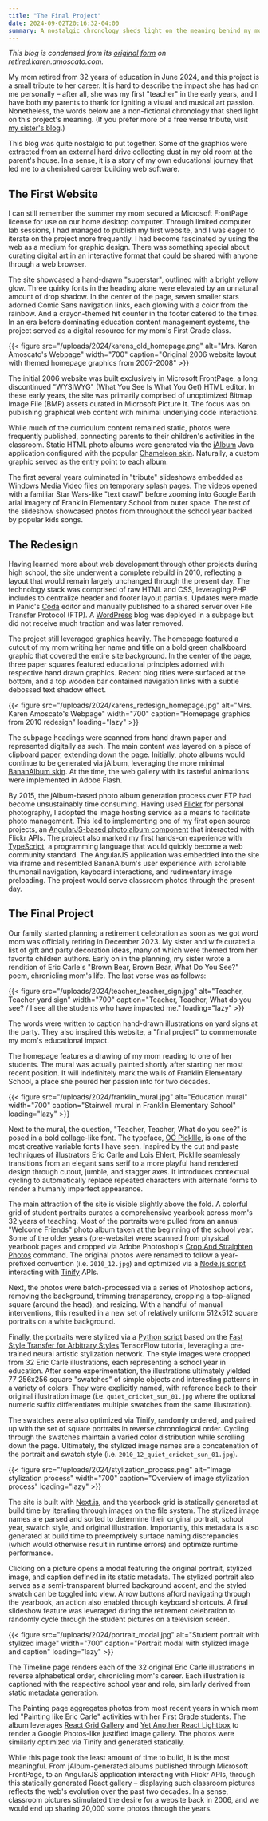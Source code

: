 ```yaml
---
title: "The Final Project"
date: 2024-09-02T20:16:32-04:00
summary: A nostalgic chronology sheds light on the meaning behind my mom's retirement tribute. In a sense, this "final project" is a story of my own educational journey that led me to a cherished career building web software.
---
```


_This blog is condensed from its [original form](https://retired.karen.amoscato.com/about) on retired.karen.amoscato.com._

My mom retired from 32 years of education in June 2024, and this project is a small tribute to her career. It is hard to describe the impact she has had on me personally – after all, she was my first "teacher" in the early years, and I have both my parents to thank for igniting a visual and musical art passion. Nonetheless, the words below are a non-fictional chronology that shed light on this project's meaning. (If you prefer more of a free verse tribute, visit [my sister's blog](https://ms.amoscato.com/journal/2024/05/not-goodbye).)

This blog was quite nostalgic to put together. Some of the graphics were extracted from an external hard drive collecting dust in my old room at the parent's house. In a sense, it is a story of my own educational journey that led me to a cherished career building web software.

## The First Website

I can still remember the summer my mom secured a Microsoft FrontPage license for use on our home desktop computer. Through limited computer lab sessions, I had managed to publish my first website, and I was eager to iterate on the project more frequently. I had become fascinated by using the web as a medium for graphic design. There was something special about curating digital art in an interactive format that could be shared with anyone through a web browser.

The site showcased a hand-drawn "superstar", outlined with a bright yellow glow. Three quirky fonts in the heading alone were elevated by an unnatural amount of drop shadow. In the center of the page, seven smaller stars adorned Comic Sans navigation links, each glowing with a color from the rainbow. And a crayon-themed hit counter in the footer catered to the times. In an era before dominating education content management systems, the project served as a digital resource for my mom's First Grade class.

{{< figure src="/uploads/2024/karens_old_homepage.png" alt="Mrs. Karen Amoscato's Webpage" width="700" caption="Original 2006 website layout with themed homepage graphics from 2007-2008" >}}

The initial 2006 website was built exclusively in Microsoft FrontPage, a long discontinued "WYSIWYG" (What You See Is What You Get) HTML editor. In these early years, the site was primarily comprised of unoptimized Bitmap Image File (BMP) assets curated in Microsoft Picture It. The focus was on publishing graphical web content with minimal underlying code interactions.

While much of the curriculum content remained static, photos were frequently published, connecting parents to their children's activities in the classroom. Static HTML photo albums were generated via the [jAlbum](https://jalbum.net/en/) Java application configured with the popular [Chameleon skin](https://jalbum.net/en/skins/skin/Chameleon). Naturally, a custom graphic served as the entry point to each album.

The first several years culminated in "tribute" slideshows embedded as Windows Media Video files on temporary splash pages. The videos opened with a familiar Star Wars-like "text crawl" before zooming into Google Earth arial imagery of Franklin Elementary School from outer space. The rest of the slideshow showcased photos from throughout the school year backed by popular kids songs.

## The Redesign

Having learned more about web development through other projects during high school, the site underwent a complete rebuild in 2010, reflecting a layout that would remain largely unchanged through the present day. The technology stack was comprised of raw HTML and CSS, leveraging PHP includes to centralize header and footer layout partials. Updates were made in Panic's [Coda](https://www.panic.com/coda/) editor and manually published to a shared server over File Transfer Protocol (FTP). A [WordPress](https://wordpress.org/) blog was deployed in a subpage but did not receive much traction and was later removed.

The project still leveraged graphics heavily. The homepage featured a cutout of my mom writing her name and title on a bold green chalkboard graphic that covered the entire site background. In the center of the page, three paper squares featured educational principles adorned with respective hand drawn graphics. Recent blog titles were surfaced at the bottom, and a top wooden bar contained navigation links with a subtle debossed text shadow effect.

{{< figure src="/uploads/2024/karens_redesign_homepage.jpg" alt="Mrs. Karen Amoscato's Webpage" width="700" caption="Homepage graphics from 2010 redesign" loading="lazy" >}}

The subpage headings were scanned from hand drawn paper and represented digitally as such. The main content was layered on a piece of clipboard paper, extending down the page. Initially, photo albums would continue to be generated via jAlbum, leveraging the more minimal [BananAlbum skin](https://bananalbum.com/). At the time, the web gallery with its tasteful animations were implemented in Adobe Flash.

By 2015, the jAlbum-based photo album generation process over FTP had become unsustainably time consuming. Having used [Flickr](https://flickr.com/) for personal photography, I adopted the image hosting service as a means to facilitate photo management. This led to implementing one of my first open source projects, an [AngularJS-based photo album component](https://github.com/namoscato/angular-flickr) that interacted with Flickr APIs. The project also marked my first hands-on experience with [TypeScript](https://www.typescriptlang.org/), a programming language that would quickly become a web community standard. The AngularJS application was embedded into the site via iframe and resembled BananAlbum's user experience with scrollable thumbnail navigation, keyboard interactions, and rudimentary image preloading. The project would serve classroom photos through the present day.

## The Final Project

Our family started planning a retirement celebration as soon as we got word mom was officially retiring in December 2023. My sister and wife curated a list of gift and party decoration ideas, many of which were themed from her favorite children authors. Early on in the planning, my sister wrote a rendition of Eric Carle's "Brown Bear, Brown Bear, What Do You See?" poem, chronicling mom's life. The last verse was as follows:

{{< figure src="/uploads/2024/teacher_teacher_sign.jpg" alt="Teacher, Teacher yard sign" width="700" caption="Teacher, Teacher, What do you see? / I see all the students who have impacted me." loading="lazy" >}}

The words were written to caption hand-drawn illustrations on yard signs at the party. They also inspired this website, a "final project" to commemorate my mom's educational impact.

The homepage features a drawing of my mom reading to one of her students. The mural was actually painted shortly after starting her most recent position. It will indefinitely mark the walls of Franklin Elementary School, a place she poured her passion into for two decades.

{{< figure src="/uploads/2024/franklin_mural.jpg" alt="Education mural" width="700" caption="Stairwell mural in Franklin Elementary School" loading="lazy" >}}

Next to the mural, the question, "Teacher, Teacher, What do you see?" is posed in a bold collage-like font. The typeface, [OC Pickllle](https://otherwherecollective.com/pickllle/), is one of the most creative variable fonts I have seen. Inspired by the cut and paste techniques of illustrators Eric Carle and Lois Ehlert, Pickllle seamlessly transitions from an elegant sans serif to a more playful hand rendered design through cutout, jumble, and stagger axes. It introduces contextual cycling to automatically replace repeated characters with alternate forms to render a humanly imperfect appearance.

The main attraction of the site is visible slightly above the fold. A colorful grid of student portraits curates a comprehensive yearbook across mom's 32 years of teaching. Most of the portraits were pulled from an annual "Welcome Friends" photo album taken at the beginning of the school year. Some of the older years (pre-website) were scanned from physical yearbook pages and cropped via Adobe Photoshop's [Crop And Straighten Photos](https://helpx.adobe.com/photoshop/using/adjusting-crop-rotation-canvas.html#crop_and_straighten_scanned_photos) command. The original photos were renamed to follow a year-prefixed convention (i.e. `2010_12.jpg`) and optimized via a [Node.js script](https://github.com/namoscato/mrs-amoscato-retirement/blob/main/scripts/compressImages.ts) interacting with [Tinify](https://tinypng.com/) APIs.

Next, the photos were batch-processed via a series of Photoshop actions, removing the background, trimming transparency, cropping a top-aligned square (around the head), and resizing. With a handful of manual interventions, this resulted in a new set of relatively uniform 512x512 square portraits on a white background.

Finally, the portraits were stylized via a [Python script](https://github.com/namoscato/mrs-amoscato-retirement/blob/main/image-stylization/image_stylization/main.py) based on the [Fast Style Transfer for Arbitrary Styles](https://www.tensorflow.org/hub/tutorials/tf2_arbitrary_image_stylization) TensorFlow tutorial, leveraging a pre-trained neural artistic stylization network. The style images were cropped from 32 Eric Carle illustrations, each representing a school year in education. After some experimentation, the illustrations ultimately yielded 77 256x256 square "swatches" of simple objects and interesting patterns in a variety of colors. They were explicitly named, with reference back to their original illustration image (i.e. `quiet_cricket_sun_01.jpg` where the optional numeric suffix differentiates multiple swatches from the same illustration).

The swatches were also optimized via Tinify, randomly ordered, and paired up with the set of square portraits in reverse chronological order. Cycling through the swatches maintain a varied color distribution while scrolling down the page. Ultimately, the stylized image names are a concatenation of the portrait and swatch style (i.e. `2010_12_quiet_cricket_sun_01.jpg`).

{{< figure src="/uploads/2024/stylization_process.png" alt="Image stylization process" width="700" caption="Overview of image stylization process" loading="lazy" >}}

The site is built with [Next.js](https://nextjs.org/), and the yearbook grid is statically generated at build time by iterating through images on the file system. The stylized image names are parsed and sorted to determine their original portrait, school year, swatch style, and original illustration. Importantly, this metadata is also generated at build time to preemptively surface naming discrepancies (which would otherwise result in runtime errors) and optimize runtime performance.

Clicking on a picture opens a modal featuring the original portrait, stylized image, and caption defined in its static metadata. The stylized portrait also serves as a semi-transparent blurred background accent, and the styled swatch can be toggled into view. Arrow buttons afford navigating through the yearbook, an action also enabled through keyboard shortcuts. A final slideshow feature was leveraged during the retirement celebration to randomly cycle through the student pictures on a television screen.

{{< figure src="/uploads/2024/portrait_modal.jpg" alt="Student portrait with stylized image" width="700" caption="Portrait modal with stylized image and caption" loading="lazy" >}}

The Timeline page renders each of the 32 original Eric Carle illustrations in reverse alphabetical order, chronicling mom's career. Each illustration is captioned with the respective school year and role, similarly derived from static metadata generation.

The Painting page aggregates photos from most recent years in which mom led "Painting like Eric Carle" activities with her First Grade students. The album leverages [React Grid Gallery](https://github.com/benhowell/react-grid-gallery) and [Yet Another React Lightbox](https://github.com/igordanchenko/yet-another-react-lightbox) to render a Google Photos-like justified image gallery. The photos were similarly optimized via Tinify and generated statically.

While this page took the least amount of time to build, it is the most meaningful. From jAlbum-generated albums published through Microsoft FrontPage, to an AngularJS application interacting with Flickr APIs, through this statically generated React gallery – displaying such classroom pictures reflects the web's evolution over the past two decades. In a sense, classroom pictures stimulated the desire for a website back in 2006, and we would end up sharing 20,000 some photos through the years.
